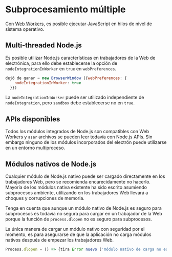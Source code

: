 # Subprocesamiento múltiple

Con [Web Workers](https://developer.mozilla.org/en/docs/Web/API/Web_Workers_API/Using_web_workers), es posible ejecutar JavaScript en hilos de nivel de sistema operativo.

## Multi-threaded Node.js

Es posible utilizar Node.js características en trabajadores de la Web de electrónica, para ello debe establecerse la opción de `nodeIntegrationInWorker` en `true` en `webPreferences`.

```javascript
dejó de ganar = new BrowserWindow ({webPreferences: {
    nodeIntegrationInWorker: true
  }})
```

La `nodeIntegrationInWorker` puede ser utilizado independiente de `nodeIntegration`, pero `sandbox` debe establecerse no en `true`.

## APIs disponibles

Todos los módulos integrados de Node.js son compatibles con Web Workers y `asar` archivos se pueden leer todavía con Node.js APIs. Sin embargo ninguno de los módulos incorporados del electrón puede utilizarse en un entorno multiproceso.

## Módulos nativos de Node.js

Cualquier módulo de Node.js nativo puede ser cargado directamente en los trabajadores Web, pero se recomienda encarecidamente no hacerlo. Mayoría de los módulos nativa existente ha sido escrito asumiendo subprocesos ambiente, utilizando en los trabajadores Web llevará a choques y corrupciones de memoria.

Tenga en cuenta que aunque un módulo nativo de Node.js es seguro para subprocesos es todavía no segura para cargar en un trabajador de la Web porque la función de `process.dlopen` no es seguro para subprocesos.

La única manera de cargar un módulo nativo con seguridad por el momento, es para asegurarse de que la aplicación no carga módulos nativos después de empezar los trabajadores Web.

```javascript
Process.dlopen = () => {tira Error nuevo ('módulo nativo de carga no es seguro')} que trabajador = Worker('script.js') nuevo
```